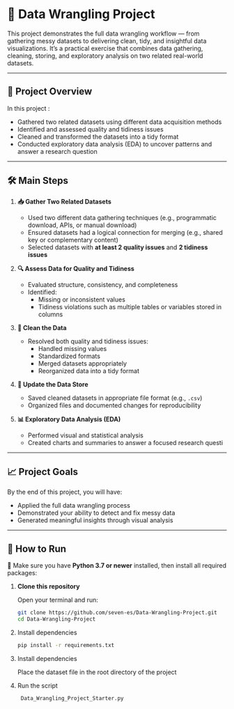 # 🧹 Data Wrangling Project

This project demonstrates the full data wrangling workflow — from gathering messy datasets to delivering clean, tidy, and insightful data visualizations. It’s a practical exercise that combines data gathering, cleaning, storing, and exploratory analysis on two related real-world datasets.

---

## 📌 Project Overview

In this project :

- Gathered two related datasets using different data acquisition methods
- Identified and assessed quality and tidiness issues
- Cleaned and transformed the datasets into a tidy format
- Conducted exploratory data analysis (EDA) to uncover patterns and answer a research question

---

## 🛠 Main Steps

1. **📥 Gather Two Related Datasets**
   - Used two different data gathering techniques (e.g., programmatic download, APIs, or manual download)
   - Ensured datasets had a logical connection for merging (e.g., shared key or complementary content)
   - Selected datasets with **at least 2 quality issues** and **2 tidiness issues**

2. **🔍 Assess Data for Quality and Tidiness**
   - Evaluated structure, consistency, and completeness
   - Identified:
     - Missing or inconsistent values  
     - Tidiness violations such as multiple tables or variables stored in columns

3. **🧼 Clean the Data**
   - Resolved both quality and tidiness issues:
     - Handled missing values  
     - Standardized formats  
     - Merged datasets appropriately  
     - Reorganized data into a tidy format

4. **💾 Update the Data Store**
   - Saved cleaned datasets in appropriate file format (e.g., `.csv`)
   - Organized files and documented changes for reproducibility

5. **📊 Exploratory Data Analysis (EDA)**
   - Performed visual and statistical analysis
   - Created charts and summaries to answer a focused research questi
---

## 📈 Project Goals

By the end of this project, you will have:

- Applied the full data wrangling process
- Demonstrated your ability to detect and fix messy data
- Generated meaningful insights through visual analysis

---

## 🧪 How to Run

🐍 Make sure you have **Python 3.7 or newer** installed, then install all required packages:

1. **Clone this repository**

   Open your terminal and run:

   ```bash
   git clone https://github.com/seven-es/Data-Wrangling-Project.git
   cd Data-Wrangling-Project

2. Install dependencies

   ```bash
   pip install -r requirements.txt
3. Install dependencies

   Place the dataset file  in the root directory of the project

4. Run the script
   ```bash
    Data_Wrangling_Project_Starter.py
